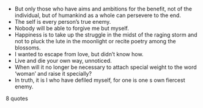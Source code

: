  - But only those who have aims and ambitions for the benefit, not of the individual, but of humankind as a whole can persevere to the end.
 - The self is every person’s true enemy.
 - Nobody will be able to forgive me but myself.
 - Happiness is to take up the struggle in the midst of the raging storm and not to pluck the lute in the moonlight or recite poetry among the blossoms.
 - I wanted to escape from love, but didn’t know how.
 - Live and die your own way, unnoticed.
 - When will it no longer be necessary to attach special weight to the word ‘woman’ and raise it specially?
 - In truth, it is I who have defiled myself, for one is one s own fiercest enemy.

8 quotes